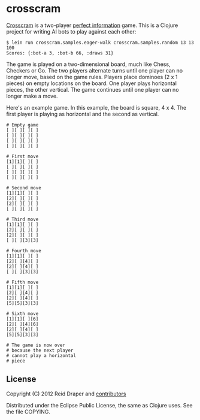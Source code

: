 # crosscram

[Crosscram](http://en.wikipedia.org/wiki/Domineering) is a two-player
[perfect information](http://en.wikipedia.org/wiki/Perfect_information) game.
This is a Clojure project for writing AI bots to play against each other:

    $ lein run crosscram.samples.eager-walk crosscram.samples.random 13 13 100
    Scores: {:bot-a 3, :bot-b 66, :draws 31}

The game is played on a two-dimensional board, much like Chess, Checkers
or Go. The two players alternate turns until one player can no longer
move, based on the game rules. Players place dominoes (2 x 1 pieces)
on empty locations on the board. One player plays horizontal pieces,
the other vertical. The game continues until one player can no longer
make a move.

Here's an example game. In this example, the board
is square, 4 x 4. The first player is playing as horizontal
and the second as vertical.

    # Empty game
    [ ][ ][ ][ ]
    [ ][ ][ ][ ]
    [ ][ ][ ][ ]
    [ ][ ][ ][ ]

    # First move
    [1][1][ ][ ]
    [ ][ ][ ][ ]
    [ ][ ][ ][ ]
    [ ][ ][ ][ ]

    # Second move
    [1][1][ ][ ]
    [2][ ][ ][ ]
    [2][ ][ ][ ]
    [ ][ ][ ][ ]

    # Third move
    [1][1][ ][ ]
    [2][ ][ ][ ]
    [2][ ][ ][ ]
    [ ][ ][3][3]

    # Fourth move
    [1][1][ ][ ]
    [2][ ][4][ ]
    [2][ ][4][ ]
    [ ][ ][3][3]

    # Fifth move
    [1][1][ ][ ]
    [2][ ][4][ ]
    [2][ ][4][ ]
    [5][5][3][3]

    # Sixth move
    [1][1][ ][6]
    [2][ ][4][6]
    [2][ ][4][ ]
    [5][5][3][3]

    # The game is now over
    # because the next player
    # cannot play a horizontal
    # piece

## License
Copyright (C) 2012 Reid Draper and
[contributors](https://github.com/baznex/crosscram/graphs/contributors)

Distributed under the Eclipse Public License, the same as Clojure uses.
See the file COPYING.
